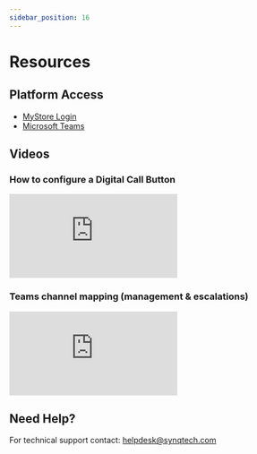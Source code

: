 ```yaml
---
sidebar_position: 16
---
```


# Resources 

## Platform Access 
- [MyStore Login](https://dcio.synqtech.com)
- [Microsoft Teams](https://teams.cloud.microsoft/)

## Videos

### How to configure a Digital Call Button
<iframe style={{aspectRatio: "16/9", width: "100%"}} src="https://www.youtube.com/embed/2gSMclhjSFs?start=93" title="SYNQ Technology - Call Button Configuration" frameborder="0" allow="encrypted-media; picture-in-picture; web-share" referrerpolicy="strict-origin-when-cross-origin" allowfullscreen></iframe>

### Teams channel mapping (management & escalations) 
<iframe style={{aspectRatio: "16/9", width: "100%"}} src="https://www.youtube.com/embed/-Gy8wgD-v_c?start=1" title="SYNQ Technology - Call Button Configuration" frameborder="0" allow="encrypted-media; picture-in-picture; web-share" referrerpolicy="strict-origin-when-cross-origin" allowfullscreen></iframe>

## Need Help? 
For technical support contact: helpdesk@synqtech.com 